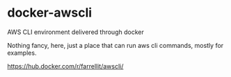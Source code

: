 # docker-awscli
AWS CLI environment delivered through docker

Nothing fancy, here, just a place that can run aws cli commands, mostly for examples.  

https://hub.docker.com/r/farrellit/awscli/
